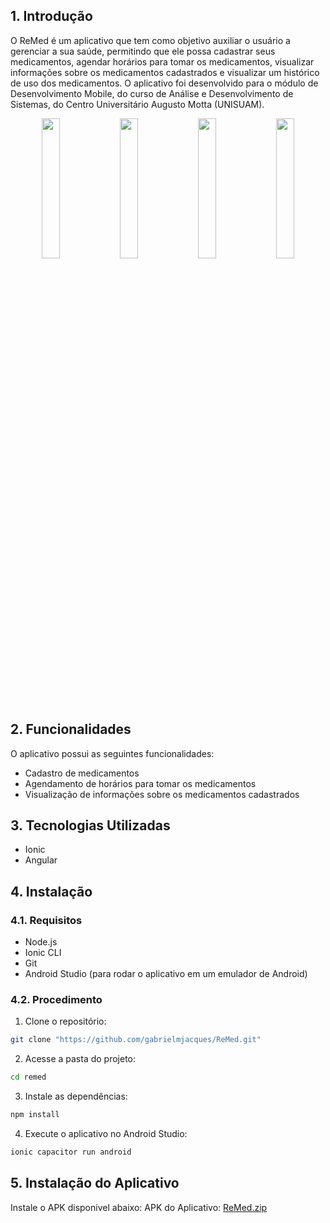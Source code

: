 ## 1. Introdução
O ReMed é um aplicativo que tem como objetivo auxiliar o usuário a gerenciar a sua saúde, permitindo que ele possa cadastrar seus medicamentos, agendar horários para tomar os medicamentos, visualizar informações sobre os medicamentos cadastrados e visualizar um histórico de uso dos medicamentos. O aplicativo foi desenvolvido para o módulo de Desenvolvimento Mobile, do curso de Análise e Desenvolvimento de Sistemas, do Centro Universitário Augusto Motta (UNISUAM).

<p align="center">
<img src="https://github.com/gabrielmjacques/ReMed/assets/107326349/99968a5f-ccb7-4f75-aa13-108d571ccba4" width="24%"/>
<img src="https://github.com/gabrielmjacques/ReMed/assets/107326349/1cf39cc3-84f6-41c8-a253-b0b848706d8b" width="24%"/>
<img src="https://github.com/gabrielmjacques/ReMed/assets/107326349/d9445dbd-d293-4bd6-b079-237c08ac235d" width="24%"/>
<img src="https://github.com/gabrielmjacques/ReMed/assets/107326349/151950bf-4deb-46d5-92f2-463e5dd99b0e" width="24%"/>
</p>

## 2. Funcionalidades
O aplicativo possui as seguintes funcionalidades:
- Cadastro de medicamentos
- Agendamento de horários para tomar os medicamentos
- Visualização de informações sobre os medicamentos cadastrados

## 3. Tecnologias Utilizadas
- Ionic
- Angular

## 4. Instalação
### 4.1. Requisitos
- Node.js
- Ionic CLI
- Git
- Android Studio (para rodar o aplicativo em um emulador de Android)

### 4.2. Procedimento
1. Clone o repositório:
```bash
git clone "https://github.com/gabrielmjacques/ReMed.git"
```

2. Acesse a pasta do projeto:
```bash
cd remed
```

3. Instale as dependências:
```bash
npm install
```

4. Execute o aplicativo no Android Studio:
```bash
ionic capacitor run android
```

## 5. Instalação do Aplicativo
Instale o APK disponivel abaixo:
APK do Aplicativo:
[ReMed.zip](https://github.com/user-attachments/files/15942114/ReMed.zip)
